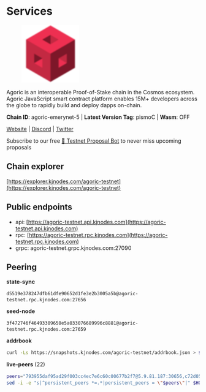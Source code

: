 # Services

<figure><img src="https://raw.githubusercontent.com/kj89/cosmos-images/main/logos/agoric.png" width="150" alt=""><figcaption></figcaption></figure>

Agoric is an interoperable Proof-of-Stake chain in the Cosmos ecosystem.  Agoric JavaScript smart contract platform enables 15M+ developers across the  globe to rapidly build and deploy dapps on-chain.

**Chain ID**: agoric-emerynet-5 | **Latest Version Tag**: pismoC | **Wasm**: OFF

[Website](https://agoric.com) | [Discord](https://discord.com/invite/qDW8DRes4s) | [Twitter](https://twitter.com/agoric)



Subscribe to our free [🤖 Testnet Proposal Bot](https://t.me/kjnodes_testnet_proposal_bot) to never miss upcoming proposals


## Chain explorer
[https://explorer.kjnodes.com/agoric-testnet](https://explorer.kjnodes.com/agoric-testnet)

## Public endpoints

* api: [https://agoric-testnet.api.kjnodes.com](https://agoric-testnet.api.kjnodes.com)
* rpc: [https://agoric-testnet.rpc.kjnodes.com](https://agoric-testnet.rpc.kjnodes.com)
* grpc: agoric-testnet.grpc.kjnodes.com:27090

## Peering

**state-sync**

```text
d5519e378247dfb61dfe90652d1fe3e2b3005a5b@agoric-testnet.rpc.kjnodes.com:27656
```

**seed-node**

```text
3f472746f46493309650e5a033076689996c8881@agoric-testnet.rpc.kjnodes.com:27659
```

**addrbook**
```bash
curl -Ls https://snapshots.kjnodes.com/agoric-testnet/addrbook.json > $HOME/.agoric/config/addrbook.json
```

**live-peers** (22)
```bash
peers="793955daf95ad29f003cc4ec7e6c60c00677b2f7@5.9.81.187:30656,c72d05f83b53dc7f6c55d7d3e67c304716d27d80@116.202.227.117:27656,98e1069b1cfc445e377eda6a0eadd94f7877065d@162.55.169.76:26656,6644a86094a0cb0152f83aed74357c439657770b@185.239.209.79:26656,42084028a65c5d609793ffc618d1dcbf374fc301@65.109.28.219:14456,4dee5e4456307469d037c35eb0157f1f252b3f99@135.181.35.255:26656,32f7fbecd40b420d592ac460703c4ac647875566@65.109.23.238:26656,980583e1dfd16988b6fdb22dd733f3260c535e45@192.241.137.132:26656,6f9e22eba0130f1a29c25e28beeae69b2621a403@35.226.248.0:26656,d5519e378247dfb61dfe90652d1fe3e2b3005a5b@65.109.68.190:27656,a49d469686e32f6490b56a2a693e83c130f3ee2a@144.76.145.151:26656,3f4e87ddb2e61fdd01398c071fa986259f096334@209.34.206.46:26656,70ac007461e0d912aeba6eda56ac3fed7d3087f8@135.181.85.31:26656,7b1cafa0879374125c623d854bcc0cb9cd98729e@185.213.25.151:26656,a73444541956b994f804f6fcf2a26d2c3c9865a3@34.67.210.29:26656,7ea47a018710e43a9eafd4eebc8340d2f48eb3ba@94.130.132.227:2160,a3a1e6c7a9ceec632c22769a9e369d05a796dc24@65.108.79.246:26709,8dfb920cdc2eba42b688f44fdd26e12dabfbb6a9@95.217.130.111:27656,a21bd5ae7488c18d7e6387f20ae0484acb70be01@13.215.217.74:26656,a875ef614b3902dd567be2076f18239681f24e35@82.100.58.112:26656,d238a541e480e06269107449a70b1178ef49aba7@34.69.172.140:26656,3c2abc308efdc63be1801bbb1b40900ada13349b@34.30.233.82:26656"
sed -i -e "s|^persistent_peers *=.*|persistent_peers = \"$peers\"|" $HOME/.agoric/config/config.toml
```
